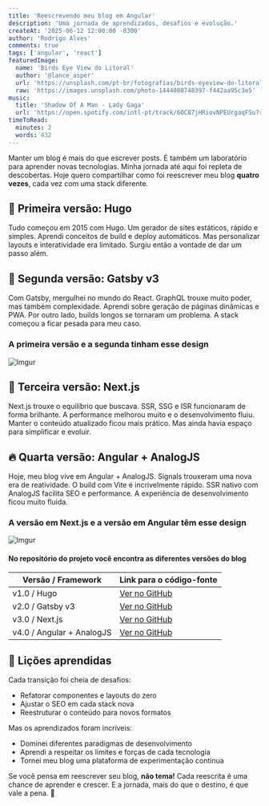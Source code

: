 ```yaml
---
title: 'Reescrevendo meu blog em Angular'
description: 'Uma jornada de aprendizados, desafios e evolução.'
createAt: '2025-06-12 12:00:00 -0300'
author: 'Rodrigo Alves'
comments: true
tags: ['angular', 'react']
featuredImage: 
  name: 'Birds Eye View do Litoral'
  author: '@lance_asper'
  url: 'https://unsplash.com/pt-br/fotografias/birds-eyeview-do-litoral-3P3NHLZGCp8'
  raw: 'https://images.unsplash.com/photo-1444080748397-f442aa95c3e5'
music:
  title: 'Shadow Of A Man - Lady Gaga'
  url: 'https://open.spotify.com/intl-pt/track/6OC87jHRiovNPEUrgaqFSu?si=b860002366a54484'
timeToRead:
  minutes: 2
  words: 432
---
```


Manter um blog é mais do que escrever posts.
É também um laboratório para aprender novas tecnologias.
Minha jornada até aqui foi repleta de descobertas.
Hoje quero compartilhar como foi reescrever meu blog
**quatro vezes**, cada vez com uma stack diferente.

## 🌱 Primeira versão: Hugo

Tudo começou em 2015 com Hugo.
Um gerador de sites estáticos, rápido e simples.
Aprendi conceitos de build e deploy automáticos.
Mas personalizar layouts e interatividade era limitado.
Surgiu então a vontade de dar um passo além.

## 🚀 Segunda versão: Gatsby v3

Com Gatsby, mergulhei no mundo do React.
GraphQL trouxe muito poder, mas também complexidade.
Aprendi sobre geração de páginas dinâmicas e PWA.
Por outro lado, builds longos se tornaram um problema.
A stack começou a ficar pesada para meu caso.

### A primeira versão e a segunda tinham esse design

![Imgur](https://i.imgur.com/YelUeVn.png)

## 🌟 Terceira versão: Next.js

Next.js trouxe o equilíbrio que buscava.
SSR, SSG e ISR funcionaram de forma brilhante.
A performance melhorou muito e o desenvolvimento fluiu.
Manter o conteúdo atualizado ficou mais prático.
Mas ainda havia espaço para simplificar e evoluir.

## 🔥 Quarta versão: Angular + AnalogJS

Hoje, meu blog vive em Angular + AnalogJS.
Signals trouxeram uma nova era de reatividade.
O build com Vite é incrivelmente rápido.
SSR nativo com AnalogJS facilita SEO e performance.
A experiência de desenvolvimento ficou muito fluida.

### A versão em Next.js e a versão em Angular têm esse design

![Imgur](/screenshot/wide.webp)

#### No repositório do projeto você encontra as diferentes versões do blog

| Versão / Framework        | Link para o código-fonte                                                                |
|-------------------------|-----------------------------------------------------------------------------------------|
|  v1.0 / Hugo                   | [Ver no GitHub](https://github.com/Rodrigo54/rodrigoalves.dev/tree/version/hugo)        |
|  v2.0 / Gatsby v3              | [Ver no GitHub](https://github.com/Rodrigo54/rodrigoalves.dev/tree/version/gatsby-v3)      |
|  v3.0 / Next.js                | [Ver no GitHub](https://github.com/Rodrigo54/rodrigoalves.dev/tree/version/nextjs)      |
|  v4.0 / Angular + AnalogJS     | [Ver no GitHub](https://github.com/Rodrigo54/rodrigoalves.dev)                          |

## 📓 Lições aprendidas

Cada transição foi cheia de desafios:

* Refatorar componentes e layouts do zero
* Ajustar o SEO em cada stack nova
* Reestruturar o conteúdo para novos formatos

Mas os aprendizados foram incríveis:

* Dominei diferentes paradigmas de desenvolvimento
* Aprendi a respeitar os limites e forças de cada tecnologia
* Tornei meu blog uma plataforma de experimentação contínua

Se você pensa em reescrever seu blog, **não tema!**
Cada reescrita é uma chance de aprender e crescer.
E a jornada, mais do que o destino, é que vale a pena. 🚀

